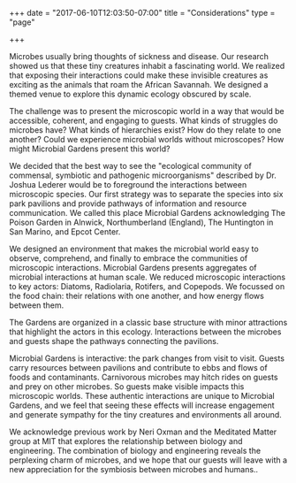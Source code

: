 +++
date = "2017-06-10T12:03:50-07:00"
title = "Considerations"
type = "page"

+++
<!--
## Science
Any science that the students describe should be based in reality. We’re asking students to consider technology that will likely become available five to ten years from now. Has the team demonstrated that trends in current science indicate that their vision will be possible?

## Suitability
What makes a biotechnological solution the best method to address this problem, as opposed to other technologies or social solutions? Has the team considered why a biological design is the right fit for the problem?

## Compatibility
How does this vision fit into already-built systems? Does it require an entirely new infrastructure to be built along with it?
-->

Microbes usually bring thoughts of sickness and disease. Our research showed us that these tiny creatures inhabit a fascinating world. We realized that exposing their interactions could make these invisible creatures as exciting as the animals that roam the African Savannah. We designed a themed venue to explore this dynamic ecology obscured by scale.

The challenge was to present the microscopic world in a way that would be accessible, coherent, and engaging to guests. What kinds of struggles do microbes have? What kinds of hierarchies exist? How do they relate to one another? Could we experience microbial worlds without microscopes? How might Microbial Gardens present this world?

We decided that the best way to see the "ecological community of commensal, symbiotic and pathogenic microorganisms" described by Dr. Joshua Lederer would be to foreground the interactions between microscopic species. Our first strategy was to separate the species into six park pavilions and provide pathways of information and resource communication. We called this place Microbial Gardens acknowledging The Poison Garden in Alnwick, Northumberland (England), The Huntington in San Marino, and Epcot Center.

We designed an environment that makes the microbial world easy to observe, comprehend, and finally to embrace the communities of microscopic interactions. Microbial Gardens presents aggregates of microbial interactions at human scale.  We reduced microscopic interactions to key actors: Diatoms, Radiolaria, Rotifers, and Copepods. We focussed on the food chain: their relations with one another, and how energy flows between them.

The Gardens are organized in a classic base structure with minor attractions that highlight the actors in this ecology. Interactions between the microbes and guests shape the pathways connecting the pavilions.

Microbial Gardens is interactive: the park changes from visit to visit. Guests carry resources between pavilions and contribute to ebbs and flows of foods and contaminants. Carnivorous microbes may hitch rides on guests and prey on other microbes. So guests make visible impacts this microscopic worlds. These authentic interactions are unique to Microbial Gardens, and we feel that seeing these effects will increase engagement and generate sympathy for the tiny creatures and environments all around.

We acknowledge previous work by Neri Oxman and the Meditated Matter group at MIT that explores the relationship between biology and engineering. The combination of biology and engineering reveals the perplexing charm of microbes, and we hope that our guests will leave with a new appreciation for the symbiosis between microbes and humans..